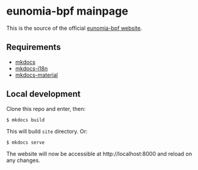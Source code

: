 # eunomia-bpf mainpage

This is the source of the official [eunomia-bpf website][official website].


[official website]: https://eunomia.dev

## Requirements

- [mkdocs](https://www.mkdocs.org/)
- [mkdocs-i18n](https://pypi.org/project/mkdocs-i18n/)
- [mkdocs-material](https://squidfunk.github.io/mkdocs-material/)

## Local development

Clone this repo and enter, then:  

```
$ mkdocs build
```

This will build `site` directory. Or:

```
$ mkdocs serve
```

The website will now be accessible at http://localhost:8000 and reload on any changes.
